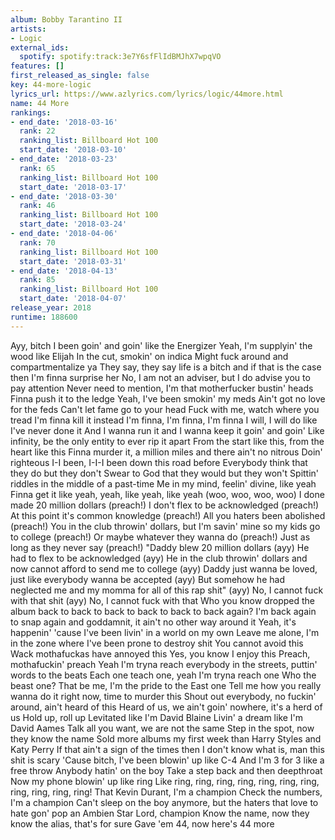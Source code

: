 ```yaml
---
album: Bobby Tarantino II
artists:
- Logic
external_ids:
  spotify: spotify:track:3e7Y6sfFlIdBMJhX7wpqVO
features: []
first_released_as_single: false
key: 44-more-logic
lyrics_url: https://www.azlyrics.com/lyrics/logic/44more.html
name: 44 More
rankings:
- end_date: '2018-03-16'
  rank: 22
  ranking_list: Billboard Hot 100
  start_date: '2018-03-10'
- end_date: '2018-03-23'
  rank: 65
  ranking_list: Billboard Hot 100
  start_date: '2018-03-17'
- end_date: '2018-03-30'
  rank: 46
  ranking_list: Billboard Hot 100
  start_date: '2018-03-24'
- end_date: '2018-04-06'
  rank: 70
  ranking_list: Billboard Hot 100
  start_date: '2018-03-31'
- end_date: '2018-04-13'
  rank: 85
  ranking_list: Billboard Hot 100
  start_date: '2018-04-07'
release_year: 2018
runtime: 188600
---
```

Ayy, bitch I been goin' and goin' like the Energizer
Yeah, I'm supplyin' the wood like Elijah
In the cut, smokin' on indica
Might fuck around and compartmentalize ya
They say, they say life is a bitch and if that is the case then I'm finna surprise her
No, I am not an adviser, but I do advise you to pay attention
Never need to mention, I'm that motherfucker bustin' heads
Finna push it to the ledge
Yeah, I've been smokin' my meds
Ain't got no love for the feds
Can't let fame go to your head
Fuck with me, watch where you tread
I'm finna kill it instead
I'm finna, I'm finna, I'm finna
I will, I will do like I've never done it
And I wanna run it and I wanna keep it goin' and goin'
Like infinity, be the only entity to ever rip it apart
From the start like this, from the heart like this
Finna murder it, a million miles and there ain't no nitrous
Doin' righteous
I-I been, I-I-I been down this road before
Everybody think that they do but they don't
Swear to God that they would but they won't
Spittin' riddles in the middle of a past-time
Me in my mind, feelin' divine, like yeah
Finna get it like yeah, yeah, like yeah, like yeah (woo, woo, woo, woo)
I done made 20 million dollars (preach!)
I don't flex to be acknowledged (preach!)
At this point it's common knowledge (preach!)
All you haters been abolished (preach!)
You in the club throwin' dollars, but I'm savin' mine so my kids go to college (preach!)
Or maybe whatever they wanna do (preach!)
Just as long as they never say (preach!)
"Daddy blew 20 million dollars (ayy)
He had to flex to be acknowledged (ayy)
He in the club throwin' dollars and now cannot afford to send me to college (ayy)
Daddy just wanna be loved, just like everybody wanna be accepted (ayy)
But somehow he had neglected me and my momma for all of this rap shit" (ayy)
No, I cannot fuck with that shit (ayy)
No, I cannot fuck with that
Who you know dropped the album back to back to back to back to back to back again?
I'm back again to snap again and goddamnit, it ain't no other way around it
Yeah, it's happenin' 'cause I've been livin' in a world on my own
Leave me alone, I'm in the zone where I've been prone to destroy shit
You cannot avoid this
Wack mothafuckas have annoyed this
Yes, you know I enjoy this
Preach, mothafuckin' preach
Yeah I'm tryna reach everybody in the streets, puttin' words to the beats
Each one teach one, yeah I'm tryna reach one
Who the beast one? That be me, I'm the pride to the East one
Tell me how you really wanna do it right now, time to murder this
Shout out everybody, no fuckin' around, ain't heard of this
Heard of us, we ain't goin' nowhere, it's a herd of us
Hold up, roll up
Levitated like I'm David Blaine
Livin' a dream like I'm David Aames
Talk all you want, we are not the same
Step in the spot, now they know the name
Sold more albums my first week than Harry Styles and Katy Perry
If that ain't a sign of the times then I don't know what is, man this shit is scary
'Cause bitch, I've been blowin' up like C-4
And I'm 3 for 3 like a free throw
Anybody hatin' on the boy
Take a step back and then deepthroat
Now my phone blowin' up like ring
Like ring, ring, ring, ring, ring, ring, ring, ring, ring, ring, ring!
That Kevin Durant, I'm a champion
Check the numbers, I'm a champion
Can't sleep on the boy anymore, but the haters that love to hate gon' pop an Ambien
Star Lord, champion
Know the name, now they know the alias, that's for sure
Gave 'em 44, now here's 44 more

